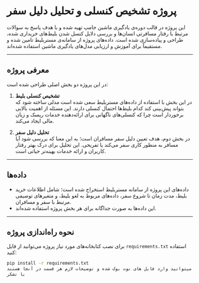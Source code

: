 
# پروژه تشخیص کنسلی و تحلیل دلیل سفر

این پروژه در قالب دوره‌ی یادگیری ماشین جامپ تهیه شده و با هدف پاسخ به سوالات مرتبط با رفتار مسافرتی انسان‌ها و بررسی دلایل کنسل شدن بلیط‌های خریداری شده، طراحی و پیاده‌سازی شده است. داده‌های پروژه از سامانه‌ی مستربلیط تامین شده و مستقیماً برای آموزش و ارزیابی مدل‌های یادگیری ماشین استفاده شده‌اند.

---

## معرفی پروژه

در این پروژه دو بخش اصلی طراحی شده است:

1. **تشخیص کنسلی بلیط**  
   در این بخش با استفاده از داده‌های مستربلیط سعی شده است مدلی ساخته شود که بتواند پیش‌بینی کند کدام بلیط‌ها احتمال کنسلی دارند. این مسئله از اهمیت بالایی برخوردار است چرا که کنسلی‌های ناگهانی برای ارائه‌دهنده خدمات ریسک و زیان مالی ایجاد می‌کند.

2. **تحلیل دلیل سفر**  
   در بخش دوم، هدف تعیین دلیل سفر مسافران است؛ به این معنا که بررسی شود آیا مسافر به منظور کاری سفر می‌کند یا تفریحی. این تحلیل برای درک بهتر رفتار کاربران و ارائه خدمات بهینه‌تر حیاتی است.

---

## داده‌ها

- داده‌های این پروژه از سامانه مستربلیط استخراج شده است؛ شامل اطلاعات خرید بلیط، مدت زمان تا شروع سفر، داده‌های مربوط به لغو بلیط، و متغیرهای توصیفی مرتبط با سفر و مسافران.
- این داده‌ها به صورت جداگانه برای هر بخش پروژه استفاده شده‌اند.

---

## نحوه راه‌اندازی پروژه

برای نصب کتابخانه‌های مورد نیاز پروژه می‌توانید از فایل `requirements.txt` استفاده کنید:

```bash
pip install -r requirements.txt
پس از نصب کتابخانه های موردنیاز میتوانید وارد فایل های نوت بوک شده و توضیحات لازم هر قسمت در آنجا هستند.
با تشکر
